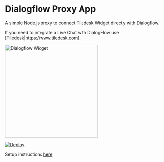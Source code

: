 # Dialogflow Proxy App
A simple Node.js proxy to connect Tiledesk Widget directly with Dialogflow.

If you need to integrate a Live Chat with DialogFlow use [Tiledesk|https://www.tiledesk.com].

<img src="https://user-images.githubusercontent.com/32564846/66894553-03b71e00-eff1-11e9-9dce-cec116081c22.png" alt="Dialogflow Widget" width="300"/>


[![Deploy](https://www.herokucdn.com/deploy/button.svg)](https://heroku.com/deploy)

Setup instructions [here](https://www.tiledesk.com/tiledesk-widget-to-converse-with-dialogflow/)
